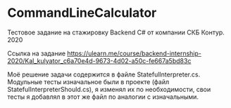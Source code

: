 # CommandLineCalculator
Тестовое задание на стажировку Backend C# от компании СКБ Контур. 2020

Ссылка на задание https://ulearn.me/course/backend-internship-2020/Kal_kulyator_c6a70e4d-9673-4d02-a50c-fe667a5bd83c

Моё решение задачи содержится в файле StatefulInterpreter.cs.
Модульные тесты изначальное были в проекте (файл StatefulInterpreterShould.cs), я изменял их по необходимости, свои тесты я добавлял в этот же файл по аналогии с изначальными.
